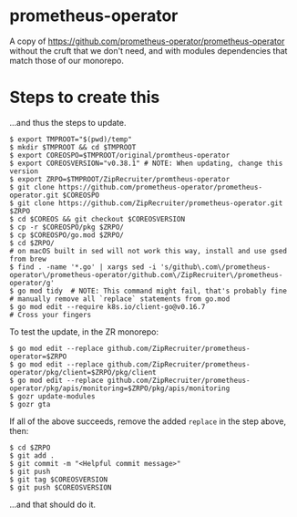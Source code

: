 # prometheus-operator
A copy of https://github.com/prometheus-operator/prometheus-operator without the cruft that we don't need, and with modules dependencies that match those of our monorepo.

# Steps to create this

...and thus the steps to update.

```
$ export TMPROOT="$(pwd)/temp"
$ mkdir $TMPROOT && cd $TMPROOT
$ export COREOSPO=$TMPROOT/original/promtheus-operator
$ export COREOSVERSION="v0.38.1" # NOTE: When updating, change this version
$ export ZRPO=$TMPROOT/ZipRecruiter/promtheus-operator
$ git clone https://github.com/prometheus-operator/prometheus-operator.git $COREOSPO
$ git clone https://github.com/ZipRecruiter/prometheus-operator.git $ZRPO
$ cd $COREOS && git checkout $COREOSVERSION
$ cp -r $COREOSPO/pkg $ZRPO/
$ cp $COREOSPO/go.mod $ZRPO/
$ cd $ZRPO/
# on macOS built in sed will not work this way, install and use gsed from brew
$ find . -name '*.go' | xargs sed -i 's/github\.com\/prometheus-operator\/prometheus-operator/github.com\/ZipRecruiter\/prometheus-operator/g'
$ go mod tidy  # NOTE: This command might fail, that's probably fine
# manually remove all `replace` statements from go.mod
$ go mod edit --require k8s.io/client-go@v0.16.7
# Cross your fingers
```

To test the update, in the ZR monorepo:

```
$ go mod edit --replace github.com/ZipRecruiter/prometheus-operator=$ZRPO
$ go mod edit --replace github.com/ZipRecruiter/prometheus-operator/pkg/client=$ZRPO/pkg/client
$ go mod edit --replace github.com/ZipRecruiter/prometheus-operator/pkg/apis/monitoring=$ZRPO/pkg/apis/monitoring
$ gozr update-modules
$ gozr gta
```

If all of the above succeeds, remove the added `replace` in the step above, then:

```
$ cd $ZRPO
$ git add .
$ git commit -m "<Helpful commit message>"
$ git push
$ git tag $COREOSVERSION
$ git push $COREOSVERSION
```

...and that should do it.
